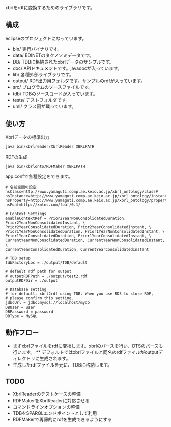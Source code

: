 xbrlをrdfに変換するためのライブラリです。

構成
---

eclipseのプロジェクトになっています。

* bin/ 実行バイナリです。
* data/ EDINETのタクノソミデータです。
* DB/ TDBに格納されたxbrlデータのサンプルです。
* doc/ APIドキュメントです。javadocが入っています。
* lib/ 各種外部ライブラリです。
* output/ RDF出力用フォルダです。サンプルのrdfが入っています。
* src/ プログラムのソースファイルです。
* tdb/ TDBのソースコードが入っています。
* tests/ テストフォルダです。
* uml/ クラス図が載っています。

使い方
----

Xbrlデータの標準出力

    java bin/xbrlreader/XbrlReader XBRLPATH

RDFの生成

    java bin/xbrlonto/RDFMaker XBRLPATH

app.confで各種設定をできます。

    # 名前空間の設定
    nsClass=http://www.yamaguti.comp.ae.keio.ac.jp/xbrl_ontology/class#
    nsInstance=http://www.yamaguti.comp.ae.keio.ac.jp/xbrl_ontology/instance#
    nsProperty=http://www.yamaguti.comp.ae.keio.ac.jp/xbrl_ontology/property#
    nsFoaf=http://xmlns.com/foaf/0.1/

    # Context Settings
    enableContextRef = Prior2YearNonConsolidatedDuration, Prior2YearNonConsolidatedInstant, \
    Prior2YearConsolidatedDuration, Prior2YearConsolidatedInstant, \
    Prior1YearNonConsolidatedDuration, Prior1YearNonConsolidatedInstant, \
    Prior1YearConsolidatedDuration, Prior1YearConsolidatedInstant, \
    CurrentYearNonConsolidatedDuration, CurrentYearNonConsolidatedInstant, \
    CurrentYearConsolidatedDuration, CurrentYearConsolidatedInstant

    # TDB setup
    tdbFactoryLoc = ./output/TDB/default

    # default rdf path for output
    # outputRDFPath = ./output/test2.rdf
    outputRDFDir = ./output

    # Database setting
    # for default, xbrl2rdf using TDB. When you use RDS to store RDF,
    # please confirm this setting.
    jdbcUrl = jdbc:mysql://localhost/mydb
    DBUser = user
    DBPassword = password
    DBType = MySQL

動作フロー
-----

* まずxbrlファイルをrdfに変換します。xbrlのパースを行い、DTSのパースも行います。
** デフォルトではxbrlファイルと同名のrdfファイルがoutputディレクトリに生成されます。
* 生成したrdfファイルを元に、TDBに格納します。


TODO
------

* XbrlReaderのテストケースの整備
* RDFMakerをXbrlReaderに対応させる
* コマンドラインオプションの整備
* TDBをSPARQLエンドポイントとして利用
* RDFMakerで再帰的にrdfを生成できるようにする
